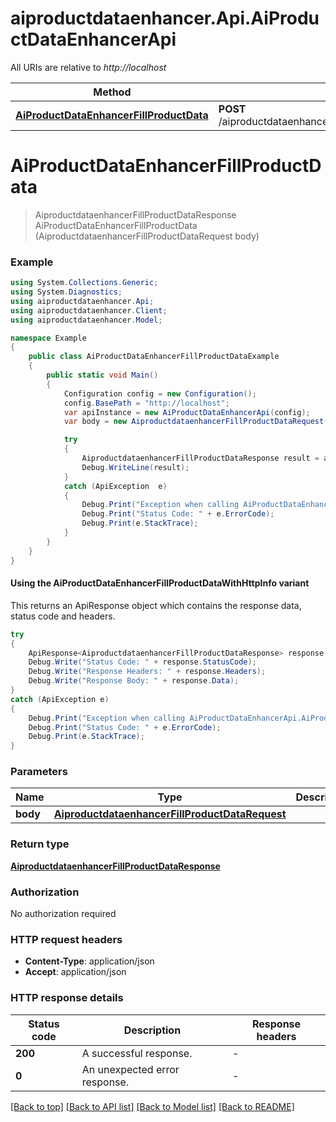 # aiproductdataenhancer.Api.AiProductDataEnhancerApi

All URIs are relative to *http://localhost*

| Method | HTTP request | Description |
|--------|--------------|-------------|
| [**AiProductDataEnhancerFillProductData**](AiProductDataEnhancerApi.md#aiproductdataenhancerfillproductdata) | **POST** /aiproductdataenhancer.AiProductDataEnhancer/FillProductData |  |

<a id="aiproductdataenhancerfillproductdata"></a>
# **AiProductDataEnhancerFillProductData**
> AiproductdataenhancerFillProductDataResponse AiProductDataEnhancerFillProductData (AiproductdataenhancerFillProductDataRequest body)



### Example
```csharp
using System.Collections.Generic;
using System.Diagnostics;
using aiproductdataenhancer.Api;
using aiproductdataenhancer.Client;
using aiproductdataenhancer.Model;

namespace Example
{
    public class AiProductDataEnhancerFillProductDataExample
    {
        public static void Main()
        {
            Configuration config = new Configuration();
            config.BasePath = "http://localhost";
            var apiInstance = new AiProductDataEnhancerApi(config);
            var body = new AiproductdataenhancerFillProductDataRequest(); // AiproductdataenhancerFillProductDataRequest | 

            try
            {
                AiproductdataenhancerFillProductDataResponse result = apiInstance.AiProductDataEnhancerFillProductData(body);
                Debug.WriteLine(result);
            }
            catch (ApiException  e)
            {
                Debug.Print("Exception when calling AiProductDataEnhancerApi.AiProductDataEnhancerFillProductData: " + e.Message);
                Debug.Print("Status Code: " + e.ErrorCode);
                Debug.Print(e.StackTrace);
            }
        }
    }
}
```

#### Using the AiProductDataEnhancerFillProductDataWithHttpInfo variant
This returns an ApiResponse object which contains the response data, status code and headers.

```csharp
try
{
    ApiResponse<AiproductdataenhancerFillProductDataResponse> response = apiInstance.AiProductDataEnhancerFillProductDataWithHttpInfo(body);
    Debug.Write("Status Code: " + response.StatusCode);
    Debug.Write("Response Headers: " + response.Headers);
    Debug.Write("Response Body: " + response.Data);
}
catch (ApiException e)
{
    Debug.Print("Exception when calling AiProductDataEnhancerApi.AiProductDataEnhancerFillProductDataWithHttpInfo: " + e.Message);
    Debug.Print("Status Code: " + e.ErrorCode);
    Debug.Print(e.StackTrace);
}
```

### Parameters

| Name | Type | Description | Notes |
|------|------|-------------|-------|
| **body** | [**AiproductdataenhancerFillProductDataRequest**](AiproductdataenhancerFillProductDataRequest.md) |  |  |

### Return type

[**AiproductdataenhancerFillProductDataResponse**](AiproductdataenhancerFillProductDataResponse.md)

### Authorization

No authorization required

### HTTP request headers

 - **Content-Type**: application/json
 - **Accept**: application/json


### HTTP response details
| Status code | Description | Response headers |
|-------------|-------------|------------------|
| **200** | A successful response. |  -  |
| **0** | An unexpected error response. |  -  |

[[Back to top]](#) [[Back to API list]](../README.md#documentation-for-api-endpoints) [[Back to Model list]](../README.md#documentation-for-models) [[Back to README]](../README.md)

